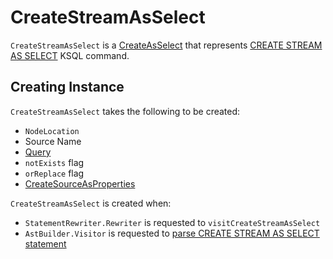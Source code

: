 # CreateStreamAsSelect

`CreateStreamAsSelect` is a [CreateAsSelect](CreateAsSelect.md) that represents [CREATE STREAM AS SELECT](AstBuilder.Visitor.md#visitCreateStreamAs) KSQL command.

## Creating Instance

`CreateStreamAsSelect` takes the following to be created:

* <span id="location"> `NodeLocation`
* <span id="name"> Source Name
* <span id="query"> [Query](Query.md)
* <span id="notExists"> `notExists` flag
* <span id="orReplace"> `orReplace` flag
* <span id="properties"> [CreateSourceAsProperties](CreateSourceAsProperties.md)

`CreateStreamAsSelect` is created when:

* `StatementRewriter.Rewriter` is requested to `visitCreateStreamAsSelect`
* `AstBuilder.Visitor` is requested to [parse CREATE STREAM AS SELECT statement](AstBuilder.Visitor.md#visitCreateStreamAs)
